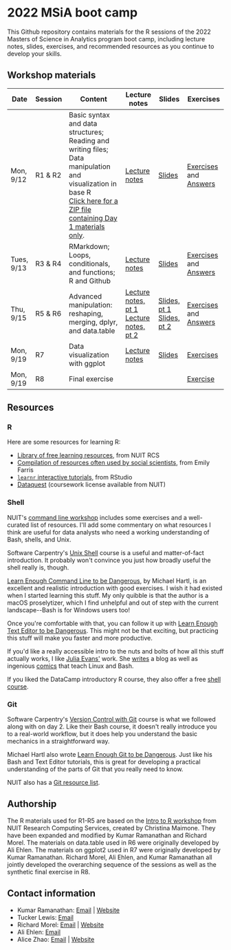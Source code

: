 # 2022 MSiA boot camp

This Github repository contains materials for the R sessions of the 2022 Masters of Science in Analytics program boot camp, including lecture notes, slides, exercises, and recommended resources as you continue to develop your skills.

## Workshop materials

| Date | Session | Content | Lecture notes | Slides | Exercises |
|------|---------|---------|---------------|--------|-----------|
| Mon, 9/12 | R1 & R2 | Basic syntax and data structures; Reading and writing files; Data manipulation and visualization in base R<br>[Click here for a ZIP file containing Day 1 materials only](https://github.com/msia/bootcamp-2022/raw/main/day1_only.zip). | [Lecture notes](https://msia.github.io/bootcamp-2022/lecturenotes/R1-R2_lecturenotes.html) | [Slides](https://msia.github.io/bootcamp-2022/lectureslides/R1-R2_slides.html) | [Exercises](https://github.com/MSIA/bootcamp-2022/blob/main/exercises/R1-R2_exercises.R) and [Answers](https://github.com/MSIA/bootcamp-2022/blob/main/exercises/R1-R2_exercises_with_answers.R) |
| Tues, 9/13 | R3 & R4 | RMarkdown; Loops, conditionals, and functions; R and Github | [Lecture notes](https://msia.github.io/bootcamp-2022/lecturenotes/R3-R4_lecturenotes) | [Slides](https://msia.github.io/bootcamp-2022/lectureslides/R3-R4_slides) | [Exercises](https://github.com/MSIA/bootcamp-2022/blob/main/exercises/R3-R4_exercises_no_answers.html) and [Answers](https://github.com/MSIA/bootcamp-2022/blob/main/exercises/R3-R4_exercises_with_answers.html) |
| Thu, 9/15 | R5 & R6 | Advanced manipulation: reshaping, merging, dplyr, and data.table | [Lecture notes, pt 1](https://msia.github.io/bootcamp-2022/lecturenotes/R5_lecturenotes)<br />[Lecture notes, pt 2](https://msia.github.io/bootcamp-2022/lecturenotes/R6_lecturenotes) | [Slides, pt 1](https://msia.github.io/bootcamp-2022/lectureslides/R5_slides)<br />[Slides, pt 2](https://msia.github.io/bootcamp-2022/lectureslides/R6_slides) | [Exercises](https://github.com/MSIA/bootcamp-2022/blob/main/exercises/R5-R6_exercises_no_answers.html) and [Answers](https://github.com/MSIA/bootcamp-2022/blob/main/exercises/R5-R6_exercises_with_answers.html) |
| Mon, 9/19 | R7 | Data visualization with ggplot | [Lecture notes](https://msia.github.io/bootcamp-2022/lecturenotes/R7_lecturenotes) | [Slides](https://msia.github.io/bootcamp-2022/lectureslides/R7_slides.html) | [Exercises](https://github.com/MSIA/bootcamp-2022/blob/main/exercises/R7_exercises.md) |
| Mon, 9/19 | R8 | Final exercise | | | [Exercise](https://github.com/MSIA/bootcamp-2022/blob/main/exercises/R8_final-exercise-instructions.md) |

## Resources

### R

Here are some resources for learning R:

-   [Library of free learning resources](https://sites.northwestern.edu/researchcomputing/category/learning-resources/), from NUIT RCS
-   [Compilation of resources often used by social scientists](https://efarristcu.medium.com/teaching-myself-r-c03c52361bed), from Emily Farris
-   [`learnr` interactive tutorials](https://rstudio.github.io/learnr/), from RStudio
-   [Dataquest](https://www.it.northwestern.edu/research/campus-events/data-camp.html) (coursework license available from NUIT)

### Shell

NUIT's [command line workshop](https://github.com/nuitrcs/commandlineworkshop) includes some exercises and a well-curated list of resources. I'll add some commentary on what resources I think are useful for data analysts who need a working understanding of Bash, shells, and Unix.

Software Carpentry's [Unix Shell](http://swcarpentry.github.io/shell-novice/) course is a useful and matter-of-fact introduction. It probably won't convince you just how broadly useful the shell really is, though.

[Learn Enough Command Line to be Dangerous](https://www.learnenough.com/command-line-tutorial), by Michael Hartl, is an excellent and realistic introduction with good exercises. I wish it had existed when I started learning this stuff. My only quibble is that the author is a macOS proselytizer, which I find unhelpful and out of step with the current landscape--Bash is for Windows users too!

Once you're comfortable with that, you can follow it up with [Learn Enough Text Editor to be Dangerous](https://www.learnenough.com/text-editor-tutorial). This might not be that exciting, but practicing this stuff will make you faster and more productive.

If you'd like a really accessible intro to the nuts and bolts of how all this stuff actually works, I like [Julia Evans'](https://twitter.com/b0rk) work. She [writes](https://jvns.ca/) a blog as well as ingenious [comics](https://twitter.com/i/moments/1026078161115729920) that teach Linux and Bash.

If you liked the DataCamp introductory R course, they also offer a free [shell course](https://www.datacamp.com/courses/introduction-to-shell-for-data-science).

### Git

Software Carpentry's [Version Control with Git](http://swcarpentry.github.io/git-novice/) course is what we followed along with on day 2. Like their Bash course, it doesn't really introduce you to a real-world workflow, but it does help you understand the basic mechanics in a straightforward way.

Michael Hartl also wrote [Learn Enough Git to be Dangerous](https://www.learnenough.com/git-tutorial). Just like his Bash and Text Editor tutorials, this is great for developing a practical understanding of the parts of Git that you really need to know.

NUIT also has a [Git resource list](https://github.com/nuitrcs/gitworkshop).

## Authorship

The R materials used for R1-R5 are based on the [Intro to R workshop](https://github.com/nuitrcs/r_intro_june2018) from NUIT Research Computing Services, created by Christina Maimone. They have been expanded and modified by Kumar Ramanathan and Richard Morel. The materials on data.table used in R6 were originally developed by Ali Ehlen. The materials on ggplot2 used in R7 were originally developed by Kumar Ramanathan. Richard Morel, Ali Ehlen, and Kumar Ramanathan all jointly developed the overarching sequence of the sessions as well as the synthetic final exercise in R8.

## Contact information

-   Kumar Ramanathan: [Email](mailto:kumar.ramanathan@u.northwestern.edu) \| [Website](http://www.kumar.fyi)
-   Tucker Lewis: [Email](mailto:matthewlewis2018@u.northwestern.edu)
-   Richard Morel: [Email](mailto:richard.morel@u.northwestern.edu) \| [Website](http://ramorel.github.io)
-   Ali Ehlen: [Email](mailto:AnnalieseEhlen2020@u.northwestern.edu)
-   Alice Zhao: [Email](mailto:alicezhao2013@u.northwestern.edu) \| [Website](http://adashofdata.com)
